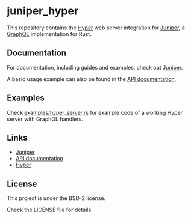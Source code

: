 # juniper_hyper

This repository contains the [Hyper][Hyper] web server integration for 
[Juniper][Juniper], a [GraphQL][GraphQL] implementation for Rust.

## Documentation

For documentation, including guides and examples, check out [Juniper][Juniper].

A basic usage example can also be found in the [API documentation][documentation].

## Examples

Check [examples/hyper_server.rs][example] for example code of a working Hyper 
server with GraphQL handlers.

## Links

* [Juniper][Juniper]
* [API documentation][documentation]
* [Hyper][Hyper]

## License

This project is under the BSD-2 license.

Check the LICENSE file for details.

[Hyper]: https://hyper.rs
[Juniper]: https://github.com/graphql-rust/juniper
[GraphQL]: http://graphql.org
[documentation]: https://docs.rs/juniper_hyper
[example]: https://github.com/dvic/juniper/blob/hyper-integration/juniper_hyper/examples/hyper_server.rs


